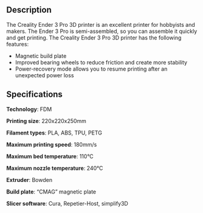 ﻿## Description
The Creality Ender 3 Pro 3D printer is an excellent printer for hobbyists and makers. The Ender 3 Pro is semi-assembled, so you can assemble it quickly and get printing. The Creality Ender 3 Pro 3D printer has the following features:

 - Magnetic build plate
 - Improved bearing wheels to reduce friction and create more stability
 - Power-recovery mode allows you to resume printing after an unexpected power loss
## Specifications

**Technology**: FDM

**Printing size**: 220x220x250mm

**Filament types**: PLA, ABS, TPU, PETG

**Maximum printing speed**: 180mm/s

**Maximum bed temperature**: 110&deg;C

**Maximum nozzle temperature**: 240&deg;C

**Extruder**: Bowden

**Build plate**: “CMAG” magnetic plate

**Slicer software**: Cura, Repetier-Host, simplify3D

